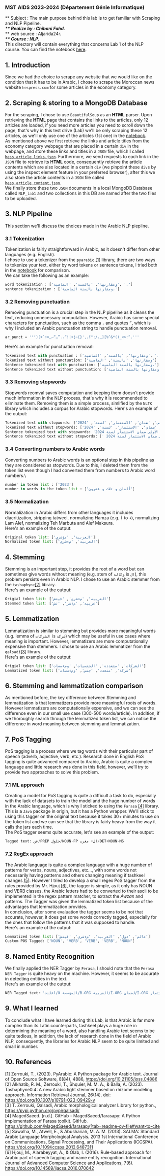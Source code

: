 ### MST AIDS 2023-2024 (Département Génie Informatique)
** Subject : The main purpose behind this lab is to get familiar with Scraping and NLP Pipeline.***\
** Realize by : Chibani Fahd.***\
** web source : Aljarida24r.***\
** Course : NLP.***\
This directory will contain everything that concerns Lab 1 of the NLP course.
You can find the notebook [here](https://github.com/Samashi47/NLP_Labs/blob/main/Lab1/lab1.ipynb).
## 1. Introduction
Since we had the choice to scrape any website that we would like on the condition that it has to be in Arabic, I chose to scrape the Moroccan news website `hespress.com` for some articles in the economy category.
## 2. Scraping & storing to a MongoDB Database
For the scraping, I chose to use `BeautifulSoup` as an **HTML** parser. Upon retrieving the **HTML** page that contains the links to the articles, only 12 articles are loaded, if you need more articles you need to scroll down the page, that's why in this test drive (Lab) we'll be only scraping these 12 articles, as we'll only use one of the articles (1st one) in the [notebook](https://github.com/Samashi47/NLP_Labs/blob/main/Lab1/lab1.ipynb).\
As mentioned above we first retrieve the links and article titles from the economy category webpage that are placed in a certain `div` in the webpage, and store these links and titles in a `JSON` file, which I called [`hess_article_links.json`](https://github.com/Samashi47/NLP_Labs/blob/main/Lab1/data/hess_article_links.json). Furthermore, we send requests to each link in the `JSON` file to retrieve its **HTML** code, consequently retrieve the article contents which are also located in a certain `div` (we pinpoint these `div`s by using the inspect element feature in your preferred browser), after this we also store the article contents in a `JSON` file called [`hess_article_content.json`](https://github.com/Samashi47/NLP_Labs/blob/main/Lab1/data/hess_article_content.json).\
We finally store these two `JSON` documents in a local MongoDB Database called `NLP_lab1` and two collections in this DB are named after the two files to be uploaded.
## 3. NLP Pipeline
This section we'll discuss the choices made in the Arabic NLP piepline.
### 3.1 Tokenization
Tokenization is fairly straightforward in Arabic, as it doesn't differ from other languages (e.g. English).\
I chose to use a tokenizer from the `pyarabic` [[1]](#1) library, there are two ways to tokenize your text, either by word tokens or sentence tokens, I tried both in the [notebook](https://github.com/Samashi47/NLP_Labs/blob/main/Lab1/lab1.ipynb) for comparison.\
We can take the following as an example:
```python
word tokenization : ['ومقارنها', 'بالسنة', 'الماضية', '،']
sentence tokenization : ['ومقارنها بالسنة الماضية،']
```
### 3.2 Removing punctuation
Removing punctuation is a crucial step in the NLP pipeline as it cleans the text, reducing unnecessary computation. However, Arabic has some special characters for punctuation, such as the comma `،` and quotes `”`, which is why I included an Arabic punctuation string to handle punctuation removal.
```python
ar_punct = ''')(+`÷×؛<>_()*&^%][ـ،/:"؟.,'{}~¦+|!”،.”…“–ـ”.'''
```
Here's an example for punctuation removal:
```python
Tokenized text with punctuation : ['ومقارنها', 'بالسنة', 'الماضية', '،']
Tokenized text without punctuation: ['ومقارنها', 'بالسنة', 'الماضية']
Sentence tokenized text with punctuation: ['ومقارنها بالسنة الماضية،']
Sentence tokenized text without punctuation: ['ومقارنها بالسنة الماضية']
```
### 3.3 Removing stopwords
Stopwords reomval saves computation and keeping them doesn't provide much information in the NLP process, that's why it is recommended to eliminate them. Removing them is a simple process, simlified by the `NLTK` library which includes a corpus for Arabic stopwords.
Here's an example of the output:
```python
Tokenized text with stopwords: ['في', 'افتتاحية', 'النشرة', 'الفصلية', 'الأولى', 'ضمان', 'الاستثمار', 'لسنة', '2024']
Tokenized text without stopwords: ['افتتاحية', 'النشرة', 'الفصلية', 'الأولى', 'ضمان', 'الاستثمار', 'لسنة', '2024']
Sentence tokenized text with stopwords: 'في افتتاحية النشرة الفصلية الأولى ضمان الاستثمار لسنة 2024'
Sentence tokenized text without stopwords: [' افتتاحية النشرة الفصلية الأولى ضمان الاستثمار لسنة 2024']
```
### 3.4 Converting numbers to Arabic words
Converting numbers to Arabic words is an optional step in this pipeline as they are considered as stopwords. Due to this, I deleted them from the token list even though I had converted them from numbers to Arabic word numbers.\
```python
number in token list : ['2023']
number in words in the token list : ['ألفان و ثلاث و عشرون']
```
### 3.5 Normalization
Normalization in Arabic differs from other languages it includes diacritization, stripping tatweel, normalizing Hamza (e.g. `أ` to `ء`), normalizing Lam Alef, normalizing Teh Marbuta and Alef Maksura.\
Here's an example of the output:
```python
Original token list: ['العربية', 'مؤشري']
Normalized token list: ['العربيه', 'مءشري']
```
## 4. Stemming
Stemming is an important step, it provides the root of a word but can sometimes give words without meaning (e.g. stem of `وكاله` is `ال`), this problem persists even in Arabic NLP. I chose to use an Arabic stemmer from the `tashaphyne`[[2]](#2) library.\
Here's an example of the output:
```python
Origial token list: ['العربيه', 'مءشري', 'فيتش']
Stemmed token list: ['عربيه', 'مءشر', 'تش']
```
## 5. Lemmatization
Lemmatization is similar to stemming but provides more meaningful words (e.g. lemma of `الشركات` is `شركة`) which may be useful in use cases where meaning is important. However, lemmatizers are more computationally expensive than stemmers. I chose to use an Arabic lemmatizer from the `qalsadi`[[3]](#3) library.\
Here's an example of the output:
```python
Origial token list: ['الشركات', 'متعدده', 'الجنسيات', 'ومءسسات']
Lemmatized token list: ['شركة', 'متعدد', 'جنس', 'ومءسسات']
```
## 6. Stemming and lemmatization comparison
As mentioned before, the key difference between Stemming and lemmatization is that lemmatizers provide more meaningful roots of words. However lemmatizers are computationally expensive, and we can see the difference even in our small use case (300-500 words/article). In addition, if we thoroughly search through the lemmatized token list, we can notice the difference in word meaning between stemming and lemmatization.
## 7. PoS Tagging
PoS tagging is a process where we tag words with their particular part of speech (adverb, adjective, verb, etc.). Research done in English PoS tagging is quite advanced compared to Arabic, Arabic is quite a complex language and little research was done in this field, however, we'll try to provide two approaches to solve this problem.
### 7.1 ML approach
Creating a model for PoS tagging is quite a difficult a task to do, especially with the lack of datasets to train the model and the huge number of words in the Arabic language, which is why I sticked to using the `Farasa` [[4]](#4) library. This is a `Java` package in origin, but it has a Python wrapper. We'll stick to using this tagger on the original text because it takes 30+ minutes to use on the token list and we can see that the library is fairly heavy from the way it calls the jars each time.\
The PoS tagger seems quite accurate, let's see an example of the output:
```python
Tagged text: عن/PREP حلول/NOUN-FP ال+ مغرب/DET+NOUN-MS
```
### 7.2 RegEx approach
The Arabic language is quite a complex language with a huge number of patterns for verbs, nouns, adjectives, etc..., with some words not necessarily having patterns and others changing meaning if tashkeel changes [[5]](#5). However I tried to develop a small regex PoS tagger from the rules provided by Mr. Hjouj [[6]](#6), the tagger is simple, as it only has NOUN and VERB classes. the Arabic letters had to be converted to their ascii to be implemented in the regex pattern matcher, to extract the *Awzan* and patterns. The Tagger was given the lemmatized token list because of the advantages that lemmatization provides.\
In conclusion, after some evaluation the tagger seems to be not that accurate, however, it does get some words correctly tagged, especially for the ones that follow the patterns that it was supposed to handle.\
Here's an example of the output:
```python
Lemmatized token list: ['عالم', 'دول', 'العربيه', 'مءشري', 'فيتش']
Custom POS Tagged: ['NOUN', 'VERB', 'VERB', 'VERB', 'NOUN']
```
## 8. Named Entity Recognition
We finally applied the NER Tagger by `Ferasa`, I should note that the `Ferasa NER Tagger` is quite heavy on the machine.
However, it seems to be accurate in detecting entities in the text.\
Here's an example of the output:
```python
NER Tagged text: 'أعلنت/O المؤسسة/B-ORG العربية/I-ORG لضمان/I-ORG الاستثمار'
```
## 9. What I learned
To conclude what I have learned during this Lab, is that Arabic is far more complex than its Latin counterparts, tashkeel plays a huge role in determining the meaning of a word, also handling Arabic text seems to be quite tedious, in addition, the lack of research done in the field of Arabic NLP, consequently, the libraries for Arabic NLP seem to be quite limited and small in number.
## 10. References
<a id="1">[1]</a> Zerrouki, T., (2023). PyArabic: A Python package for Arabic text. Journal of Open Source Software, 8(84), 4886, https://doi.org/10.21105/joss.04886 \
<a id="2">[2]</a> Alkhatib, R. M., Zerrouki, T., Shquier, M. M. A., & Balla, A. (2023). Tashaphyne0.4: A new Arabic light stemmer based on rhizome modeling approach. Information Retrieval Journal, 26(14). doi: https://doi.org/10.1007/s10791-023-09429-y \
<a id="3">[3]</a> T. Zerrouki, Qalsadi, Arabic morphological analyzer Library for python.,  https://pypi.python.org/pypi/qalsadi/ \
<a id="4">[4]</a> MagedSaeed. (n.d.). GitHub - MagedSaeed/farasapy: A Python implementation of Farasa toolkit. GitHub. https://github.com/MagedSaeed/farasapy?tab=readme-ov-file#want-to-cite \
<a id="5">[5]</a> Sawalha, M., Atwell, E., & Abushariah, M. A. M. (2013). SALMA: Standard Arabic Language Morphological Analysis. 2013 1st International Conference on Communications, Signal Processing, and Their Applications (ICCSPA). https://doi.org/10.1109/iccspa.2013.6487311 \
<a id="6">[6]</a> Hjouj, M., Alarabeyyat, A., & Olab, I. (2016). Rule-based approach for Arabic part of speech tagging and name entity recognition. International Journal of Advanced Computer Science and Applications, 7(6). https://doi.org/10.14569/ijacsa.2016.070642
